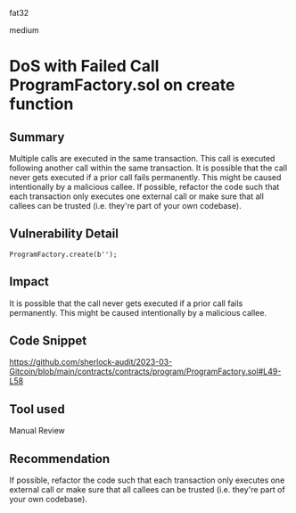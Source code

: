 fat32

medium

# DoS with Failed Call ProgramFactory.sol on create function

## Summary
Multiple calls are executed in the same transaction. This call is executed following another call within the same transaction. It is possible that the call never gets executed if a prior call fails permanently. This might be caused intentionally by a malicious callee. If possible, refactor the code such that each transaction only executes one external call or make sure that all callees can be trusted (i.e. they're part of your own codebase).
## Vulnerability Detail
```solidity
ProgramFactory.create(b'');
```
## Impact
It is possible that the call never gets executed if a prior call fails permanently. This might be caused intentionally by a malicious callee.
## Code Snippet
https://github.com/sherlock-audit/2023-03-Gitcoin/blob/main/contracts/contracts/program/ProgramFactory.sol#L49-L58
## Tool used
Manual Review
## Recommendation
If possible, refactor the code such that each transaction only executes one external call or make sure that all callees can be trusted (i.e. they're part of your own codebase).